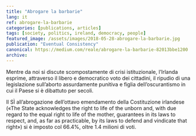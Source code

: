 ```yaml
---
title: "Abrogare la barbarie"
lang: it
ref: abrogare-la-barbarie
categories: [publications, articles]
tags: [society, politics, ireland, democracy, people]
featured_image: /assets/images/2018-05-28-abrogare-la-barbarie.jpg
publication: "Eventual Consistency"
canonical: https://medium.com/reale/abrogare-la-barbarie-82013bbe1200
archive:
---
```


Mentre da noi si discute scompostamente di crisi istituzionale, l’Irlanda esprime, attraverso il libero e democratico voto dei cittadini, il ripudio di una legislazione sull’aborto assurdamente punitiva e figlia dell’oscurantismo in cui il Paese si è dibattuto per secoli.

Il SÌ all’abrogazione dell’ottavo emendamento della Costituzione irlandese («The State acknowledges the right to life of the unborn and, with due regard to the equal right to life of the mother, guarantees in its laws to respect, and, as far as practicable, by its laws to defend and vindicate that right») si è imposto col 66.4%, oltre 1.4 milioni di voti.

